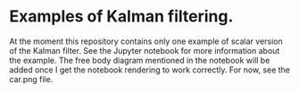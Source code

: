 # Examples of Kalman filtering.

At the moment this repository contains only one example of scalar version of the Kalman filter. See the Jupyter notebook for more information about the example. The free body diagram mentioned in the notebook will be added once I get the notebook rendering to work correctly. For now, see the car.png file.
